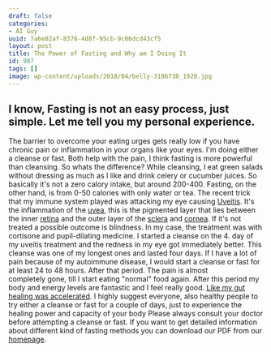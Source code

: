 ```yaml
---
draft: false
categories:
- AI Guy
uuid: 7a6e02af-8376-4d8f-95cb-9c06dcd43cf5
layout: post
title: The Power of Fasting and Why am I Doing It
id: 987
tags: []
image: wp-content/uploads/2018/04/belly-3186730_1920.jpg
---
```


## I know, Fasting is not an easy process, just simple. Let me tell you my personal&nbsp;experience.
The barrier to overcome your eating urges gets really low if you have chronic pain or inflammation&nbsp;in your organs like your eyes. I'm doing either a cleanse or fast. Both help with the pain, I think fasting is more powerful than cleansing. So whats&nbsp;the difference? While cleansing, I eat green salads without dressing as much as I like and drink celery or cucumber juices. So basically it's not a zero calory intake, but around 200-400. Fasting, on the other hand, is from 0-50 calories with only water or tea. The recent trick that my immune system played was attacking my eye causing [Uveitis](https://en.wikipedia.org/wiki/Uveitis). It's the&nbsp;inflammation of the&nbsp;[uvea](https://en.wikipedia.org/wiki/Uvea "Uvea"), this is the pigmented layer that lies between the inner&nbsp;[retina](https://en.wikipedia.org/wiki/Retina "Retina")&nbsp;and the outer layer of the&nbsp;[sclera](https://en.wikipedia.org/wiki/Sclera "Sclera")&nbsp;and&nbsp;[cornea](https://en.wikipedia.org/wiki/Cornea "Cornea"). If it's not treated a possible outcome is blindness. In my case, the treatment was with cortisone and pupil-dilating medicine. I started a cleanse on the 4. day of my uveitis treatment and the redness in my eye got immediately&nbsp;better. This cleanse was one of my longest ones and lasted four days. If I have a lot of pain because of my autoimmune disease, I would start a cleanse or fast for at least 24 to&nbsp;48 hours. After that period. The pain is almost completely&nbsp;gone, till&nbsp;I start eating "normal" food again. After this period my body and energy levels are fantastic and I feel really good. [Like my gut healing was accelerated](https://www.ncbi.nlm.nih.gov/pmc/articles/PMC4516560/). I highly&nbsp;suggest everyone, also healthy people to try either a cleanse or fast for a couple of days, just to experience the healing power and capacity of your body Please always consult your doctor before attempting a cleanse or fast. If you want to get detailed information about different kind of fasting methods you can download&nbsp;our PDF from our [homepage](https://factastichealth.com/).
